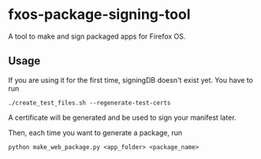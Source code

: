 # fxos-package-signing-tool
A tool to make and sign packaged apps for Firefox OS.

## Usage
If you are using it for the first time, signingDB doesn't exist yet. You have to run
```
./create_test_files.sh --regenerate-test-certs
```
A certificate will be generated and be used to sign your manifest later.

Then, each time you want to generate a package, run
```
python make_web_package.py <app_folder> <package_name>
```
